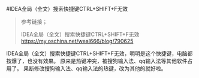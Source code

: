 #IDEA全局（全文）搜索快捷键CTRL+SHIFT+F无效

>参考链接；
>
>IDEA全局（全文）搜索快捷键CTRL+SHIFT+F无效
><https://my.oschina.net/weal666/blog/790625>

IDEA全局（全文）搜索快捷键CTRL+SHIFT+F无效，明明是这个快捷键，电脑都按爆了，也没有效果。
原来是热键冲突，被搜狗输入法、qq输入法等其他软件占用了。
果断修改搜狗输入法、qq输入法的热键，改为其他的就好啦。
